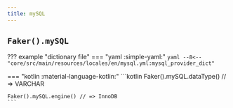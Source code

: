 ```yaml
---
title: mySQL
---
```


## `Faker().mySQL`

??? example "dictionary file"
    === "yaml :simple-yaml:"
        ```yaml
        --8<-- "core/src/main/resources/locales/en/mysql.yml:mysql_provider_dict"
        ```

=== "kotlin :material-language-kotlin:"
    ```kotlin
    Faker().mySQL.dataType() // => VARCHAR

    Faker().mySQL.engine() // => InnoDB
    ```